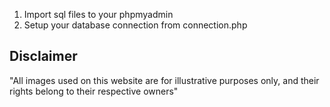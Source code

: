 1. Import sql files to your phpmyadmin
2. Setup your database connection from connection.php

## Disclaimer

"All images used on this website are for illustrative purposes only, and their rights belong to their respective owners"

